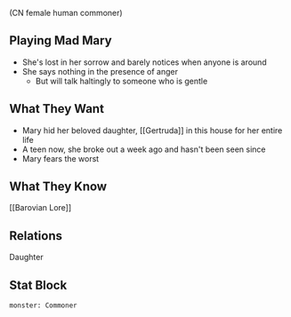 (CN female human commoner)
## Playing Mad Mary
- She's lost in her sorrow and barely notices when anyone is around
- She says nothing in the presence of anger
	- But will talk haltingly to someone who is gentle

## What They Want
- Mary hid her beloved daughter, [[Gertruda]] in this house for her entire life
- A teen now, she broke out a week ago and hasn't been seen since
- Mary fears the worst


## What They Know
[[Barovian Lore]]

## Relations
Daughter
## Stat Block

```statblock
monster: Commoner
```
